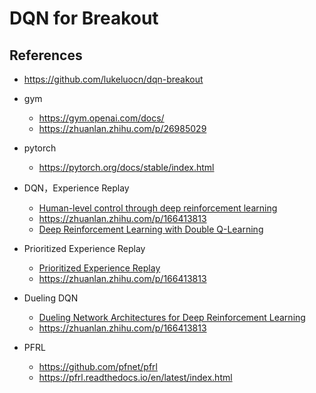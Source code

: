 DQN for Breakout
================

## References

- https://github.com/lukeluocn/dqn-breakout

- gym
  - https://gym.openai.com/docs/
  - https://zhuanlan.zhihu.com/p/26985029
- pytorch
  - https://pytorch.org/docs/stable/index.html
- DQN，Experience Replay
  - [Human-level control through deep reinforcement learning](https://web.stanford.edu/class/psych209/Readings/MnihEtAlHassibis15NatureControlDeepRL.pdf) 
  - https://zhuanlan.zhihu.com/p/166413813
  - [Deep Reinforcement Learning with Double Q-Learning](https://arxiv.org/pdf/1509.06461.pdf)
- Prioritized Experience Replay
  - [Prioritized Experience Replay](https://arxiv.org/pdf/1511.05952.pdf)
  - https://zhuanlan.zhihu.com/p/166413813
- Dueling DQN
  - [Dueling Network Architectures for Deep Reinforcement Learning](https://arxiv.org/pdf/1511.06581.pdf)
  - https://zhuanlan.zhihu.com/p/166413813
- PFRL
  - https://github.com/pfnet/pfrl
  - https://pfrl.readthedocs.io/en/latest/index.html